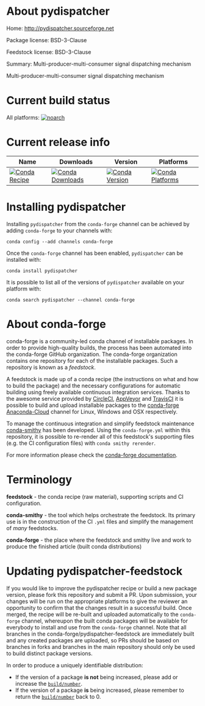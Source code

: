 About pydispatcher
==================

Home: http://pydispatcher.sourceforge.net

Package license: BSD-3-Clause

Feedstock license: BSD-3-Clause

Summary: Multi-producer-multi-consumer signal dispatching mechanism

Multi-producer-multi-consumer signal dispatching mechanism


Current build status
====================

All platforms:
[![noarch](https://img.shields.io/circleci/project/github/conda-forge/pydispatcher-feedstock/master.svg?label=noarch)](https://circleci.com/gh/conda-forge/pydispatcher-feedstock)

Current release info
====================

| Name | Downloads | Version | Platforms |
| --- | --- | --- | --- |
| [![Conda Recipe](https://img.shields.io/badge/recipe-pydispatcher-green.svg)](https://anaconda.org/conda-forge/pydispatcher) | [![Conda Downloads](https://img.shields.io/conda/dn/conda-forge/pydispatcher.svg)](https://anaconda.org/conda-forge/pydispatcher) | [![Conda Version](https://img.shields.io/conda/vn/conda-forge/pydispatcher.svg)](https://anaconda.org/conda-forge/pydispatcher) | [![Conda Platforms](https://img.shields.io/conda/pn/conda-forge/pydispatcher.svg)](https://anaconda.org/conda-forge/pydispatcher) |

Installing pydispatcher
=======================

Installing `pydispatcher` from the `conda-forge` channel can be achieved by adding `conda-forge` to your channels with:

```
conda config --add channels conda-forge
```

Once the `conda-forge` channel has been enabled, `pydispatcher` can be installed with:

```
conda install pydispatcher
```

It is possible to list all of the versions of `pydispatcher` available on your platform with:

```
conda search pydispatcher --channel conda-forge
```


About conda-forge
=================

conda-forge is a community-led conda channel of installable packages.
In order to provide high-quality builds, the process has been automated into the
conda-forge GitHub organization. The conda-forge organization contains one repository
for each of the installable packages. Such a repository is known as a *feedstock*.

A feedstock is made up of a conda recipe (the instructions on what and how to build
the package) and the necessary configurations for automatic building using freely
available continuous integration services. Thanks to the awesome service provided by
[CircleCI](https://circleci.com/), [AppVeyor](http://www.appveyor.com/)
and [TravisCI](https://travis-ci.org/) it is possible to build and upload installable
packages to the [conda-forge](https://anaconda.org/conda-forge)
[Anaconda-Cloud](http://docs.anaconda.org/) channel for Linux, Windows and OSX respectively.

To manage the continuous integration and simplify feedstock maintenance
[conda-smithy](http://github.com/conda-forge/conda-smithy) has been developed.
Using the ``conda-forge.yml`` within this repository, it is possible to re-render all of
this feedstock's supporting files (e.g. the CI configuration files) with ``conda smithy rerender``.

For more information please check the [conda-forge documentation](https://conda-forge.org/docs/).

Terminology
===========

**feedstock** - the conda recipe (raw material), supporting scripts and CI configuration.

**conda-smithy** - the tool which helps orchestrate the feedstock.
                   Its primary use is in the construction of the CI ``.yml`` files
                   and simplify the management of *many* feedstocks.

**conda-forge** - the place where the feedstock and smithy live and work to
                  produce the finished article (built conda distributions)


Updating pydispatcher-feedstock
===============================

If you would like to improve the pydispatcher recipe or build a new
package version, please fork this repository and submit a PR. Upon submission,
your changes will be run on the appropriate platforms to give the reviewer an
opportunity to confirm that the changes result in a successful build. Once
merged, the recipe will be re-built and uploaded automatically to the
`conda-forge` channel, whereupon the built conda packages will be available for
everybody to install and use from the `conda-forge` channel.
Note that all branches in the conda-forge/pydispatcher-feedstock are
immediately built and any created packages are uploaded, so PRs should be based
on branches in forks and branches in the main repository should only be used to
build distinct package versions.

In order to produce a uniquely identifiable distribution:
 * If the version of a package **is not** being increased, please add or increase
   the [``build/number``](http://conda.pydata.org/docs/building/meta-yaml.html#build-number-and-string).
 * If the version of a package **is** being increased, please remember to return
   the [``build/number``](http://conda.pydata.org/docs/building/meta-yaml.html#build-number-and-string)
   back to 0.